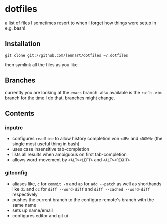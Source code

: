 dotfiles
=================================

a list of files I sometimes resort to when I forget how things were setup in e.g. bash!

Installation
------------

```shell
git clone git://github.com/lennart/dotfiles ~/.dotfiles
```

then symlink all the files as you like.


Branches
--------

currently you are looking at the `emacs` branch. also available is the `rails-vim` branch for the time I do that.
branches might change.

Contents
--------

### inputrc

- configures `readline` to allow history completion von `<UP>` and `<DOWN>` (the single most useful thing in bash)
- uses case insensitive tab-completion
- lists all results when ambiguous on first tab-completion
- allows word-movement by `<ALT><LEFT>` and `<ALT><RIGHT>`


### gitconfig

- aliases like, `c` for `commit -m` and `ap` for `add --patch` as well as shorthands like `di` and `dc` for `diff --word-diff` and `diff --cached --word-diff` respectively
- pushes the current branch to the configure remote's branch with the same name
- sets up name/email
- configures editor and git ui


